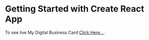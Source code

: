 # Getting Started with Create React App

To see live My Digital Business Card [Click Here...](https://thirsty-easley-403381.netlify.app/).

